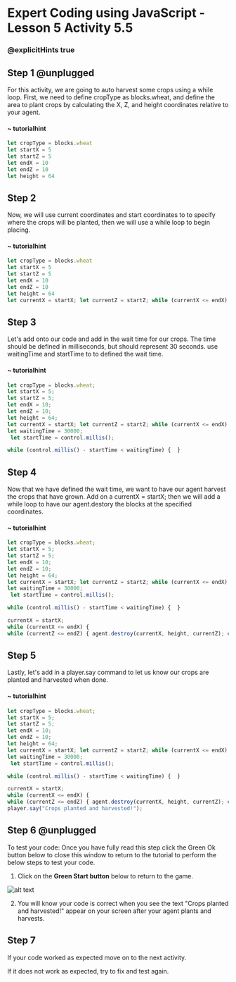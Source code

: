 # Expert Coding using JavaScript - Lesson 5 Activity 5.5
### @explicitHints true

  

## Step 1 @unplugged

For this activity, we are going to auto harvest some crops using a while loop. First, we need to define cropType as blocks.wheat, and define the area to plant crops by calculating the X, Z, and height coordinates relative to your agent.

#### ~ tutorialhint

```javascript
let cropType = blocks.wheat
let startX = 5
let startZ = 5
let endX = 10
let endZ = 10
let height = 64
```



## Step 2

Now, we will use current coordinates and start coordinates to to specify where the crops will be planted, then we will use a while loop to begin placing.

#### ~ tutorialhint

```javascript
let cropType = blocks.wheat
let startX = 5
let startZ = 5
let endX = 10
let endZ = 10
let height = 64
let currentX = startX; let currentZ = startZ; while (currentX <= endX) { while (currentZ <= endZ) { agent.setSlot(1); agent.place(currentX, height, currentZ); currentZ++; } currentX++; currentZ = startZ }
```

## Step 3

Let's add onto our code and add in the wait time for our crops. The time should be defined in milliseconds, but should represent 30 seconds. use waitingTime and startTime to to defined the wait time.

#### ~ tutorialhint

```javascript
let cropType = blocks.wheat;
let startX = 5;
let startZ = 5;
let endX = 10;
let endZ = 10;
let height = 64;
let currentX = startX; let currentZ = startZ; while (currentX <= endX) { while (currentZ <= endZ) { agent.setSlot(1); agent.place(currentX, height, currentZ); currentZ++; } currentX++; currentZ = startZ; }
let waitingTime = 30000; 
 let startTime = control.millis(); 

while (control.millis() - startTime < waitingTime) {  }


```

## Step 4

Now that we have defined the wait time, we want to have our agent harvest the crops that have grown. Add on a currentX = startX; then we will add a while loop to have our agent.destory the blocks at the specified coordinates.

#### ~ tutorialhint

```javascript
let cropType = blocks.wheat;
let startX = 5;
let startZ = 5;
let endX = 10;
let endZ = 10;
let height = 64;
let currentX = startX; let currentZ = startZ; while (currentX <= endX) { while (currentZ <= endZ) { agent.setSlot(1); agent.place(currentX, height, currentZ); currentZ++; } currentX++; currentZ = startZ; }
let waitingTime = 30000; 
 let startTime = control.millis(); 

while (control.millis() - startTime < waitingTime) {  }

currentX = startX; 
while (currentX <= endX) { 
while (currentZ <= endZ) { agent.destroy(currentX, height, currentZ); currentZ++; } currentX++; currentZ = startZ; }


```
## Step 5

Lastly, let's add in a player.say command to let us know our crops are planted and harvested when done.

#### ~ tutorialhint

```javascript
let cropType = blocks.wheat;
let startX = 5;
let startZ = 5;
let endX = 10;
let endZ = 10;
let height = 64;
let currentX = startX; let currentZ = startZ; while (currentX <= endX) { while (currentZ <= endZ) { agent.setSlot(1); agent.place(currentX, height, currentZ); currentZ++; } currentX++; currentZ = startZ; }
let waitingTime = 30000; 
 let startTime = control.millis(); 

while (control.millis() - startTime < waitingTime) {  }

currentX = startX; 
while (currentX <= endX) { 
while (currentZ <= endZ) { agent.destroy(currentX, height, currentZ); currentZ++; } currentX++; currentZ = startZ; }
player.say("Crops planted and harvested!");


```


  


## Step 6 @unplugged

To test your code:
Once you have fully read this step click the Green Ok button below to close this window to return to the tutorial to perform the below steps to test your code.

1. Click on the **Green Start button** below to return to the game.

  

![alt text](https://expertjs.codingcredentials.com/Lesson1/1.1/1.JPG?raw=true  "Start")
  

2. You will know your code is correct when you see the text "Crops planted and harvested!" appear on your screen after your agent plants and harvests.

  
  
  

## Step 7

If your code worked as expected move on to the next activity.

  

If it does not work as expected, try to fix and test again.
